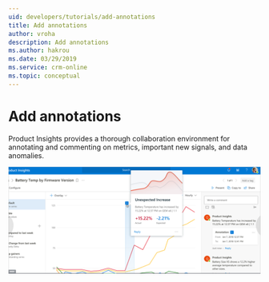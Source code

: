 ```yaml
---
uid: developers/tutorials/add-annotations
title: Add annotations
author: vroha
description: Add annotations
ms.author: hakrou
ms.date: 03/29/2019
ms.service: crm-online
ms.topic: conceptual
---
```


# Add annotations

Product Insights provides a thorough collaboration environment for annotating and commenting on metrics, important new signals, and data anomalies.

![How to annotate](annotations.png)

